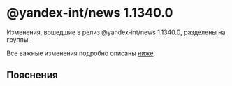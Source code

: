 # @yandex-int/news 1.1340.0

<!-- ЧЕЛОВЕЧЕСКОЕ ВСТУПЛЕНИЕ -->

Изменения, вошедшие в релиз @yandex-int/news 1.1340.0, разделены на группы:

Все важные изменения подробно описаны [ниже](#Пояснения).

## Пояснения

